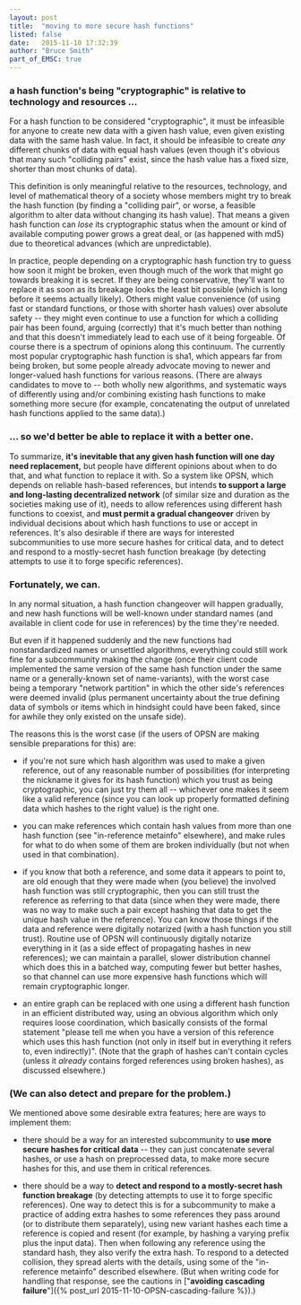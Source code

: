 ```yaml
---
layout: post
title:  "moving to more secure hash functions"
listed: false
date:   2015-11-10 17:32:39
author: "Bruce Smith"
part_of_EMSC: true
---
```


### a hash function's being "cryptographic" is relative to technology and resources ...

For a hash function to be considered "cryptographic",
it must be infeasible for anyone to create new data with a given hash value,
even given existing data with the same hash value.
In fact, it should be infeasible to create *any* different chunks of data with equal hash values
(even though it's obvious that many such "colliding pairs" exist,
since the hash value has a fixed size, shorter than most chunks of data).

This definition is only meaningful relative to the resources, technology, and level of mathematical theory of a society
whose members might try to break the hash function (by finding a "colliding pair",
or worse, a feasible algorithm to alter data without changing its hash value).
That means a given hash function can *lose* its cryptographic status
when the amount or kind of available computing power grows a great deal,
or (as happened with md5) due to theoretical advances (which are unpredictable).

In practice, people depending on a cryptographic hash function try to guess how soon it might be broken,
even though much of the work that might go towards breaking it is secret.
If they are being conservative, they'll want to replace it as soon as its breakage looks the least bit possible
(which is long before it seems actually likely). Others might value convenience
(of using fast or standard functions, or those with shorter hash values)
over absolute safety -- they might even continue to use a function for which a colliding pair has been found,
arguing (correctly) that it's much better than nothing and that this doesn't immediately lead to each use of it
being forgeable. Of course there is a spectrum of opinions along this continuum. The currently most popular
cryptographic hash function is sha1, which appears far from being broken,
but some people already advocate moving to newer and longer-valued hash functions for various reasons.
(There are always candidates to move to -- both wholly new algorithms,
and systematic ways of differently using and/or combining
existing hash functions to make something more secure
(for example, concatenating the output of unrelated hash functions applied to the same data).)

### ... so we'd better be able to replace it with a better one.

To summarize, **it's inevitable that any given hash function will one day need replacement,**
but people have different opinions about when to do that, and what function to replace it with.
So a system like OPSN,
which depends on reliable hash-based references,
but intends **to support a large and long-lasting decentralized network**
(of similar size and duration as the societies making use of it),
needs to allow references using different hash functions to coexist,
and **must permit a gradual changeover** driven by individual decisions
about which hash functions to use or accept in references.
It's also desirable if there are ways for interested subcommunities
to use more secure hashes for critical data,
and to detect and respond to a mostly-secret hash function breakage
(by detecting attempts to use it to forge specific references).

### Fortunately, we can.

In any normal situation, a hash function changeover will happen gradually,
and new hash functions will be well-known
under standard names (and available in client code for use in references) by the time they're needed.

But even if it happened suddenly
and the new functions had nonstandardized names or unsettled algorithms,
everything could still work fine for a subcommunity making the change
(once their client code implemented the same version of the same hash function
under the same name or a generally-known set of name-variants),
with the worst case being a temporary "network partition" in which the other side's references
were deemed invalid
(plus permanent uncertainty about the true defining data of symbols or items
which in hindsight could have been faked, since for awhile they only existed on the unsafe side).

The reasons this is the worst case (if the users of OPSN are making sensible preparations for this) are:

* if you're not sure which hash algorithm was used to make a given reference,
out of any reasonable number of possibilities (for interpreting the nickname it gives for its hash function)
which you trust as being cryptographic, you can just try them all --
whichever one makes it seem like a valid reference
(since you can look up properly formatted defining data which hashes to the right value)
is the right one.

* you can make references which contain hash values from more than one hash function (see "in-reference metainfo" elsewhere),
and make rules for what to do when some of them are broken individually (but not when used in that combination).

* if you know that both a reference, and some data it appears to point to,
are old enough that they
were made when (you believe) the involved hash function was still cryptographic,
then you can still trust the reference as referring to that data
(since when they were made, there was no way to make such a pair
except hashing that data to get the unique hash value in the reference).
You can know those things if the data and reference were digitally notarized (with a hash function you still trust).
Routine use of OPSN will continuously digitally notarize everything in it
(as a side effect of propagating hashes in new references);
we can maintain a parallel, slower distribution channel
which does this in a batched way, computing fewer but better hashes,
so that channel can use more expensive hash functions which will remain cryptographic longer.

* an entire graph can be replaced with one using a different hash function in an efficient distributed way,
using an obvious algorithm which only requires loose coordination, which basically consists of the formal statement
"please tell me when you have a version of this reference which uses this hash function
(not only in itself but in everything it refers to, even indirectly)".
(Note that the graph of hashes can't contain cycles
(unless it *already* contains forged references using broken hashes),
as discussed elsewhere.)

### (We can also detect and prepare for the problem.)

We mentioned above some desirable extra features; here are ways to implement them:

* there should be a way for an interested subcommunity to
**use more secure hashes for critical data** -- they can just concatenate several hashes,
or use a hash on preprocessed data, to make more secure hashes for this, and use them in critical references.

* there should be a way to
**detect and respond to a mostly-secret hash function breakage**
(by detecting attempts to use it to forge specific references). One way to detect this is for a subcommunity to make a practice
of adding extra hashes to some references they pass around (or to distribute them separately),
using new variant hashes each time a reference is copied and resent
(for example, by hashing a varying prefix plus the input data). Then when following any reference using the standard hash,
they also verify the extra hash.
To respond to a detected collision, they spread alerts with the details,
using some of the "in-reference metainfo" described elsewhere.
(But when writing code for handling that response, see the cautions in
["**avoiding cascading failure**"]({% post_url 2015-11-10-OPSN-cascading-failure %}).)



